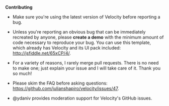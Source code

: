 **Contributing**

- Make sure you're using the latest version of Velocity before reporting a bug.

- Unless you're reporting an obvious bug that can be immediately recreated by anyone, please **create a demo** with the minimum amount of code necessary to reproduce your bug. You can use this template, which already has Velocity and its UI pack included: http://jsfiddle.net/65xCP/4/.

- For a variety of reasons, I rarely merge pull requests. There is no need to make one; just explain your issue and I will take care of it. Thank you so much!

- Please skim the FAQ before asking questions: https://github.com/julianshapiro/velocity/issues/47.

- @ydaniv provides moderation support for Velocity's GitHub issues.
